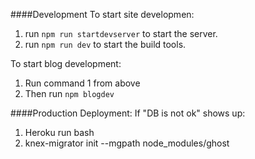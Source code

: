 ####Development
To start site developmen:
1) run `npm run startdevserver` to start the server.
2) run `npm run dev` to start the build tools.


To start blog development:
1) Run command 1 from above
2) Then run `npm blogdev`

####Production
Deployment:
If "DB is not ok" shows up:
1) Heroku run bash
2) knex-migrator init --mgpath node_modules/ghost